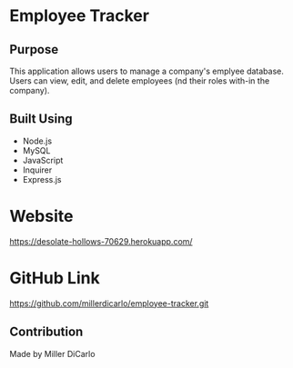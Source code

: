 # Employee Tracker

## Purpose
This application allows users to manage a company's emplyee database. Users can view, edit, and delete employees (nd their roles with-in the company).

## Built Using
* Node.js
* MySQL
* JavaScript
* Inquirer
* Express.js

# Website
https://desolate-hollows-70629.herokuapp.com/

# GitHub Link
https://github.com/millerdicarlo/employee-tracker.git

## Contribution
Made by Miller DiCarlo